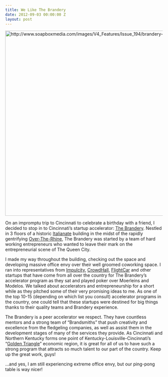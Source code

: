 ```yaml
---
title: We Like The Brandery
date: 2012-09-03 00:00:00 Z
layout: post
---
```

 
<p><img alt="http://www.soapboxmedia.com/images/V4_Features/Issue_194/brandery-600.jpg" class="decoded" src="http://www.soapboxmedia.com/images/V4_Features/Issue_194/brandery-600.jpg" width="590"/></p>
<p>On an impromptu trip to Cincinnati to celebrate a birthday with a friend, I decided to stop in to Cincinnati&rsquo;s startup accelerator: <a href="http://brandery.org/" target="_blank">The Brandery</a>. Nestled in 3 floors of a historic <a href="http://en.wikipedia.org/wiki/Italianate_architecture" target="_blank">Italianate</a> building in the midst of the rapidly gentrifying <a href="http://en.wikipedia.org/wiki/Over_the_rhine" target="_blank">Over-The-Rhine</a>, The Brandery was started by a team of hard working entrepreneurs who wanted to leave their mark on the entrepreneurial scene of The Queen City.</p>
<p>I made my way throughout the building, checking out the space and developing massive office envy over their well groomed coworking space. I ran into representatives from <a href="http://impulcity.com/" target="_blank">Impulcity</a>, <a href="http://crowdhall.com/" target="_blank">CrowdHall</a>, <a href="http://www.flightcar.com/" target="_blank">FlightCar</a> and other startups that have come from all over the country for The Brandery&rsquo;s accelerator program as they sat and played poker over Moerleins and Modelos. We talked about accelerators and entrepreneurship for a short while as they pitched some of their very promising ideas to me. As one of the top 10-15 (depending on which list you consult) accelerator programs in the country, one could tell that these startups were destined for big things thanks to their quality teams and Brandery experience.</p>
<p>The Brandery is a peer accelerator we respect. They have countless mentors and a strong team of &ldquo;Brandsmiths&rdquo; that push creativity and excellence from the fledgeling companies, as well as assist them in the development stages of many of the services they provide. As Cincinnati and Northern Kentucky forms one point of Kentucky-Louisville-Cincinnati&rsquo;s &ldquo;<a href="http://en.wikipedia.org/wiki/Golden_Triangle_%28Kentucky%29" target="_blank">Golden Triangle</a>&rdquo; economic region, it is great for all of us to have such a strong program that attracts so much talent to our part of the country. Keep up the great work, guys!</p>
<p>&hellip;and yes, I am still experiencing extreme office envy, but our ping-pong table is way nicer!</p>
